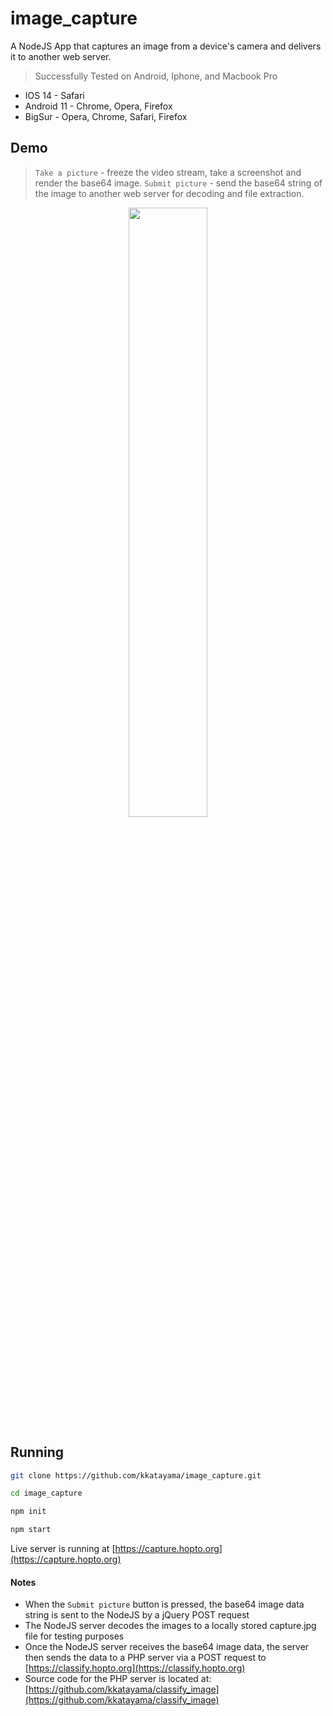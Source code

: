 # image_capture
A NodeJS App that captures an image from a device's camera and delivers it to another web server.
> Successfully Tested on Android, Iphone, and Macbook Pro
* IOS 14 - Safari
* Android 11 - Chrome, Opera, Firefox
* BigSur - Opera, Chrome, Safari, Firefox

## Demo
> `Take a picture` - freeze the video stream, take a screenshot and render the base64 image.
> `Submit picture` - send the base64 string of the image to another web server for decoding and file extraction.

<p align="center">
    <img src="https://raw.githubusercontent.com/kkatayama/image_capture/main/public/demo.gif" width="50%" height="50%">
</p>

## Running

```bash 
git clone https://github.com/kkatayama/image_capture.git

cd image_capture

npm init

npm start
```

Live server is running at [https://capture.hopto.org](https://capture.hopto.org)

#### Notes
* When the `Submit picture` button is pressed, the base64 image data string is sent to the NodeJS by a jQuery POST request
* The NodeJS server decodes the images to a locally stored capture.jpg file for testing purposes
* Once the NodeJS server receives the base64 image data, the server then sends the data to a PHP server via a POST request to [https://classify.hopto.org](https://classify.hopto.org)
* Source code for the PHP server is located at: [https://github.com/kkatayama/classify_image](https://github.com/kkatayama/classify_image)
